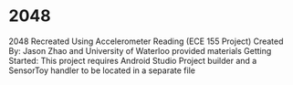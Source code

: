 # 2048
2048 Recreated Using Accelerometer Reading (ECE 155 Project)
Created By: Jason Zhao and University of Waterloo provided materials
Getting Started: This project requires Android Studio Project builder and a SensorToy handler to be located in a separate file
